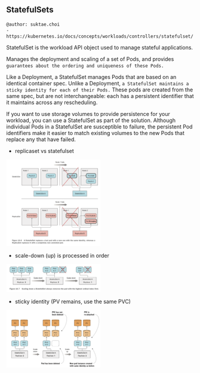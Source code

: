 ## StatefulSets

```
@author: suktae.choi
- https://kubernetes.io/docs/concepts/workloads/controllers/statefulset/
```

StatefulSet is the workload API object used to manage stateful applications.

Manages the deployment and scaling of a set of Pods, and provides `guarantees about the ordering and uniqueness of these Pods.`

Like a Deployment, a StatefulSet manages Pods that are based on an identical container spec. Unlike a Deployment, `a StatefulSet maintains a sticky identity for each of their Pods.` These pods are created from the same spec, but are not interchangeable: each has a persistent identifier that it maintains across any rescheduling.

If you want to use storage volumes to provide persistence for your workload, you can use a StatefulSet as part of the solution. Although individual Pods in a StatefulSet are susceptible to failure, the persistent Pod identifiers make it easier to match existing volumes to the new Pods that replace any that have failed.

- replicaset vs statefulset
 
<img src="images/1.png" width="50%">

- scale-down (up) is processed in order
 
<img src="images/2.png" width="50%">

- sticky identity (PV remains, use the same PVC)

<img src="images/3.png" width="50%">